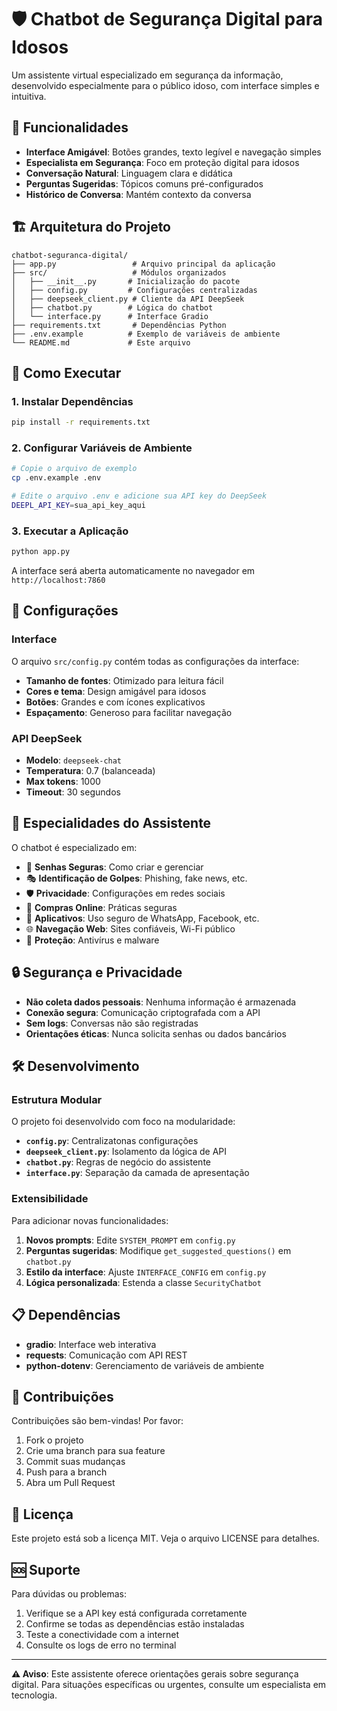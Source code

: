# 🛡️ Chatbot de Segurança Digital para Idosos

Um assistente virtual especializado em segurança da informação, desenvolvido especialmente para o público idoso, com interface simples e intuitiva.

## 🎯 Funcionalidades

- **Interface Amigável**: Botões grandes, texto legível e navegação simples
- **Especialista em Segurança**: Foco em proteção digital para idosos
- **Conversação Natural**: Linguagem clara e didática
- **Perguntas Sugeridas**: Tópicos comuns pré-configurados
- **Histórico de Conversa**: Mantém contexto da conversa

## 🏗️ Arquitetura do Projeto

```
chatbot-seguranca-digital/
├── app.py                 # Arquivo principal da aplicação
├── src/                   # Módulos organizados
│   ├── __init__.py       # Inicialização do pacote
│   ├── config.py         # Configurações centralizadas
│   ├── deepseek_client.py # Cliente da API DeepSeek
│   ├── chatbot.py        # Lógica do chatbot
│   └── interface.py      # Interface Gradio
├── requirements.txt       # Dependências Python
├── .env.example          # Exemplo de variáveis de ambiente
└── README.md             # Este arquivo
```

## 🚀 Como Executar

### 1. Instalar Dependências

```bash
pip install -r requirements.txt
```

### 2. Configurar Variáveis de Ambiente

```bash
# Copie o arquivo de exemplo
cp .env.example .env

# Edite o arquivo .env e adicione sua API key do DeepSeek
DEEPL_API_KEY=sua_api_key_aqui
```

### 3. Executar a Aplicação

```bash
python app.py
```

A interface será aberta automaticamente no navegador em `http://localhost:7860`

## 🔧 Configurações

### Interface

O arquivo `src/config.py` contém todas as configurações da interface:

- **Tamanho de fontes**: Otimizado para leitura fácil
- **Cores e tema**: Design amigável para idosos
- **Botões**: Grandes e com ícones explicativos
- **Espaçamento**: Generoso para facilitar navegação

### API DeepSeek

- **Modelo**: `deepseek-chat`
- **Temperatura**: 0.7 (balanceada)
- **Max tokens**: 1000
- **Timeout**: 30 segundos

## 🎯 Especialidades do Assistente

O chatbot é especializado em:

- 🔐 **Senhas Seguras**: Como criar e gerenciar
- 🎭 **Identificação de Golpes**: Phishing, fake news, etc.
- 🛡️ **Privacidade**: Configurações em redes sociais
- 🛒 **Compras Online**: Práticas seguras
- 📱 **Aplicativos**: Uso seguro de WhatsApp, Facebook, etc.
- 🌐 **Navegação Web**: Sites confiáveis, Wi-Fi público
- 🦠 **Proteção**: Antivírus e malware

## 🔒 Segurança e Privacidade

- **Não coleta dados pessoais**: Nenhuma informação é armazenada
- **Conexão segura**: Comunicação criptografada com a API
- **Sem logs**: Conversas não são registradas
- **Orientações éticas**: Nunca solicita senhas ou dados bancários

## 🛠️ Desenvolvimento

### Estrutura Modular

O projeto foi desenvolvido com foco na modularidade:

- **`config.py`**: Centralizatonas configurações
- **`deepseek_client.py`**: Isolamento da lógica de API
- **`chatbot.py`**: Regras de negócio do assistente
- **`interface.py`**: Separação da camada de apresentação

### Extensibilidade

Para adicionar novas funcionalidades:

1. **Novos prompts**: Edite `SYSTEM_PROMPT` em `config.py`
2. **Perguntas sugeridas**: Modifique `get_suggested_questions()` em `chatbot.py`
3. **Estilo da interface**: Ajuste `INTERFACE_CONFIG` em `config.py`
4. **Lógica personalizada**: Estenda a classe `SecurityChatbot`

## 📋 Dependências

- **gradio**: Interface web interativa
- **requests**: Comunicação com API REST
- **python-dotenv**: Gerenciamento de variáveis de ambiente

## 🤝 Contribuições

Contribuições são bem-vindas! Por favor:

1. Fork o projeto
2. Crie uma branch para sua feature
3. Commit suas mudanças
4. Push para a branch
5. Abra um Pull Request

## 📄 Licença

Este projeto está sob a licença MIT. Veja o arquivo LICENSE para detalhes.

## 🆘 Suporte

Para dúvidas ou problemas:

1. Verifique se a API key está configurada corretamente
2. Confirme se todas as dependências estão instaladas  
3. Teste a conectividade com a internet
4. Consulte os logs de erro no terminal

---

**⚠️ Aviso**: Este assistente oferece orientações gerais sobre segurança digital. Para situações específicas ou urgentes, consulte um especialista em tecnologia.
